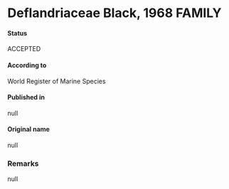 Deflandriaceae Black, 1968 FAMILY
=======

#### Status
ACCEPTED

#### According to
World Register of Marine Species

#### Published in
null

#### Original name
null

### Remarks
null